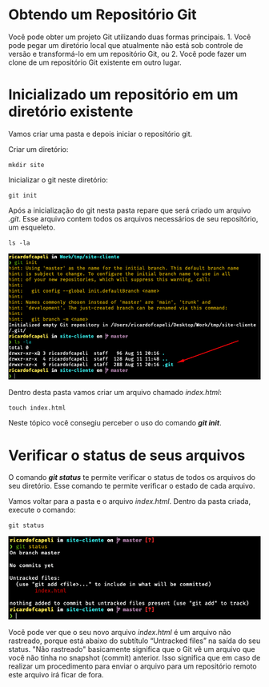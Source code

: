 # **Obtendo um Repositório Git**

Você pode obter um projeto Git utilizando duas formas principais. 1. Você pode pegar um diretório local que atualmente não está sob controle de versão e transformá-lo em um repositório Git, ou 2. Você pode fazer um clone de um repositório Git existente em outro lugar.


# **Inicializado um repositório em um diretório existente**

Vamos criar uma pasta e depois iniciar o repositório git.

Criar um diretório:

```
mkdir site
```

Inicializar o git neste diretório:

```
git init
```

Após a inicialização do git nesta pasta repare que será criado um arquivo _.git_. Esse arquivo contem todos os arquivos necessários de seu repositório, um esqueleto.

```
ls -la 
```

![Git init](./imagens/gitinit.png)


Dentro desta pasta vamos criar um arquivo chamado _index.html_:

```
touch index.html
```

Neste tópico você consegiu perceber o uso do comando **_git init_**.

# **Verificar o status de seus arquivos**

O comando **_git status_** te permite verificar o status de todos os arquivos do seu diretório. Esse comando te permite verificar o estado de cada arquivo.

Vamos voltar para a pasta e o arquivo _index.html_. Dentro da pasta criada, execute o comando:

```
git status
```

![Git status](./imagens/gitstatus.png)

Você pode ver que o seu novo arquivo _index.html_ é um arquivo não rastreado, porque está abaixo do subtítulo “Untracked files” na saída do seu status. "Não rastreado" basicamente significa que o Git vê um arquivo que você não tinha no snapshot (commit) anterior. Isso significa que em caso de realizar um procedimento para enviar o arquivo para um repositório remoto este arquivo irá ficar de fora.




